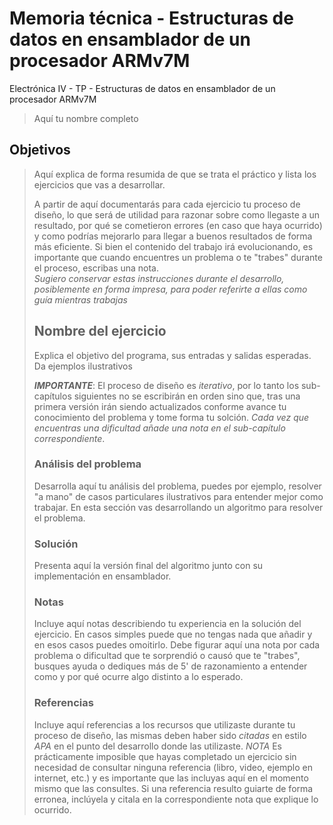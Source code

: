 # Memoria técnica - Estructuras de datos en ensamblador de un procesador ARMv7M

Electrónica IV - TP - Estructuras de datos en ensamblador de un procesador ARMv7M

> Aquí tu nombre completo

## Objetivos

> Aquí explica de forma resumida de que se trata el práctico y lista los
> ejercicios que vas a desarrollar.
>
> A partir de aquí documentarás para cada ejercicio tu proceso de diseño, lo que
> será de utilidad para razonar sobre como llegaste a un resultado, por qué
> se cometieron errores (en caso que haya ocurrido) y como podrías mejorarlo
> para llegar a buenos resultados de forma más eficiente. Si bien el contenido
> del trabajo irá evolucionando, es importante que cuando encuentres un problema
> o te "trabes" durante el proceso, escribas una nota.  
> *Sugiero conservar estas instrucciones durante el desarrollo, posiblemente
> en forma impresa, para poder referirte a ellas como guía mientras trabajas*
>
> ## Nombre del ejercicio
>
> Explica el objetivo del programa, sus entradas y salidas esperadas. Da
> ejemplos ilustrativos
>
> ***IMPORTANTE***: El proceso de diseño es *iterativo*, por lo tanto los
> sub-capítulos siguientes no se escribirán en orden sino que, tras una primera
> versión irán siendo actualizados conforme avance tu conocimiento del problema
> y tome forma tu solción. *Cada vez que encuentras una dificultad añade una
> nota en el sub-capítulo correspondiente*.
>
> ### Análisis del problema
>
> Desarrolla aquí tu análisis del problema, puedes por ejemplo, resolver
> "a mano" de casos particulares ilustrativos para entender mejor como trabajar.
> En esta sección vas desarrollando un algoritmo para resolver el problema.
>
> ### Solución
>
> Presenta aquí la versión final del algoritmo junto con su implementación en
> ensamblador.
>
> ### Notas
>
> Incluye aquí notas describiendo tu experiencia en la solución del ejercicio.
> En casos simples puede que no tengas nada que añadir y en esos casos puedes
> omoitirlo. Debe figurar aquí una nota por cada problema o dificultad que te
> sorprendió o causó que te "trabes", busques ayuda o dediques más de 5' de
> razonamiento a entender como y por qué ocurre algo distinto a lo esperado.
>
> ### Referencias
>
> Incluye aquí referencias a los recursos que utilizaste durante tu proceso de
> diseño, las mismas deben haber sido *citadas* en estilo *APA* en el punto
> del desarrollo donde las utilizaste.
> *NOTA* Es prácticamente imposible que hayas completado un ejercicio sin
> necesidad de consultar ninguna referencia (libro, video, ejemplo en internet,
> etc.) y es importante que las incluyas aquí en el momento mismo que las
> consultes. Si una referencia resulto guiarte de forma erronea, inclúyela y
> citala en la correspondiente nota que explique lo ocurrido.
>
